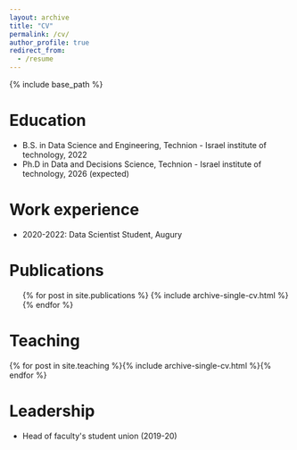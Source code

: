 ```yaml
---
layout: archive
title: "CV"
permalink: /cv/
author_profile: true
redirect_from:
  - /resume
---
```


{% include base_path %}

# Education
* B.S. in Data Science and Engineering, Technion - Israel institute of technology, 2022
* Ph.D in Data and Decisions Science, Technion - Israel institute of technology, 2026 (expected)

# Work experience
* 2020-2022: Data Scientist Student, Augury

# Publications
  <ul>{% for post in site.publications %}
    {% include archive-single-cv.html %}
  {% endfor %}</ul>

[comment]: <> (# Talks)

[comment]: <> (<ul>{% for post in site.talks %})

[comment]: <> ({% include archive-single-talk-cv.html %})

[comment]: <> ({% endfor %}</ul>)
  
# Teaching
{% for post in site.teaching %}{% include archive-single-cv.html %}{% endfor %}
  
# Leadership
* Head of faculty's student union (2019-20)

